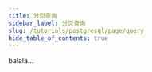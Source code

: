 ```yaml
---
title: 分页查询
sidebar_label: 分页查询
slug: /tutorials/postgresql/page/query
hide_table_of_contents: true
---
```

balala...